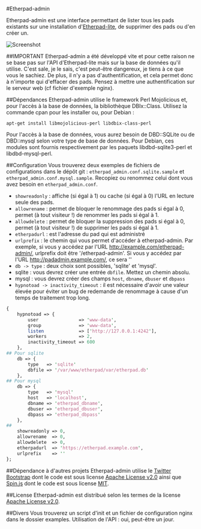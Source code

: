 #Etherpad-admin

Etherpad-admin est une interface permettant de lister tous les pads existants sur une installation d'[Etherpad-lite](https://github.com/ether/etherpad-lite), de supprimer des pads ou d'en créer un.

![Screenshot](https://raw.github.com/ldidry/etherpad-admin/master/demo.png)

##IMPORTANT
Etherpad-admin a été développé vite et pour cette raison ne se base pas sur l'API d'Etherpad-lite mais sur la base de données qu'il utilise.
C'est sale, je le sais, c'est peut-être dangereux, je tiens à ce que vous le sachiez.
De plus, il n'y a pas d'authentification, et cela permet donc à n'importe qui d'effacer des pads. Pensez à mettre une authentification sur le serveur web (cf fichier d'exemple nginx).

##Dépendances
Etherpad-admin utilise le framework Perl Mojolicious et, pour l'accès à la base de données, la bibliothèque DBIx::Class.
Utilisez la commande cpan pour les installer ou, pour Debian :
```shell
apt-get install libmojolicious-perl libdbix-class-perl
```

Pour l'accès à la base de données, vous aurez besoin de DBD::SQLite ou de DBD::mysql selon votre type de base de données.
Pour Debian, ces modules sont fournis respectivement par les paquets libdbd-sqlite3-perl et libdbd-mysql-perl.

##Configuration
Vous trouverez deux exemples de fichiers de configurations dans le dépôt git : `etherpad_admin.conf.sqlite.sample` et `etherpad_admin.conf.mysql.sample`.
Recopiez ou renommez celui dont vous avez besoin en `etherpad_admin.conf`.
* `showreadonly` : affiche (si égal à 1) ou cache (si égal à 0) l'URL en lecture seule des pads.
* `allowrename`  : permet de bloquer le renommage des pads si égal à 0, permet (à tout visiteur !) de renommer les pads si égal à 1.
* `allowdelete`  : permet de bloquer la suppression des pads si égal à 0, permet (à tout visiteur !) de supprimer les pads si égal à 1.
* `etherpadurl`  : est l'adresse du pad qui est administré
* `urlprefix`    : le chemin qui vous permet d'accéder à etherpad-admin.
  Par exemple, si vous y accédez par l'URL http://example.com/etherpad-admin/, urlprefix doit être '/etherpad-admin'.
  Si vous y accédez par l'URL http://padadmin.example.com/, ce sera ''
* `db -> type`  : deux choix sont possibles, 'sqlite' et 'mysql'.
 * sqlite : vous devrez créer une entrée `dbfile`. Mettez un chemin absolu.
 * mysql  : vous devrez créer des champs `host`, `dbname`, `dbuser` et `dbpass`
* `hypnotoad -> inactivity_timeout` : il est nécessaire d'avoir une valeur élevée pour éviter un bug de redemande de renommage à cause d'un temps de traitement trop long.

```perl
{
    hypnotoad => {
        user               => 'www-data',
        group              => 'www-data',
        listen             => ['http://127.0.0.1:4242'],
        workers            => 2,
        inactivity_timeout => 600
    },
## Pour sqlite
    db => {
        type   => 'sqlite'
        dbfile => '/var/www/etherpad/var/etherpad.db'
    },
## Pour mysql
    db => {
        type   => 'mysql'
        host   => 'localhost',
        dbname => 'etherpad_dbname',
        dbuser => 'etherpad_dbuser',
        dbpass => 'etherpad_dbpass'
    },
##
    showreadonly => 0,
    allowrename  => 0,
    allowdelete  => 0,
    etherpadurl  => 'https://etherpad.example.com',
    urlprefix    => ''
};
```

##Dépendance à d'autres projets
Etherpad-admin utilise le [Twitter Bootstrap](http://twitter.github.com/bootstrap/) dont le code est sous license [Apache License v2.0](http://www.apache.org/licenses/LICENSE-2.0) ainsi que [Spin.js](http://fgnass.github.com/spin.js/) dont le code est sous license [MIT](http://opensource.org/licenses/mit-license.php).

##License
Etherpad-admin est distribué selon les termes de la license [Apache License v2.0](http://www.apache.org/licenses/LICENSE-2.0).

##Divers
Vous trouverez un script d'init et un fichier de configuration nginx dans le dossier examples.
Utilisation de l'API : oui, peut-être un jour.
